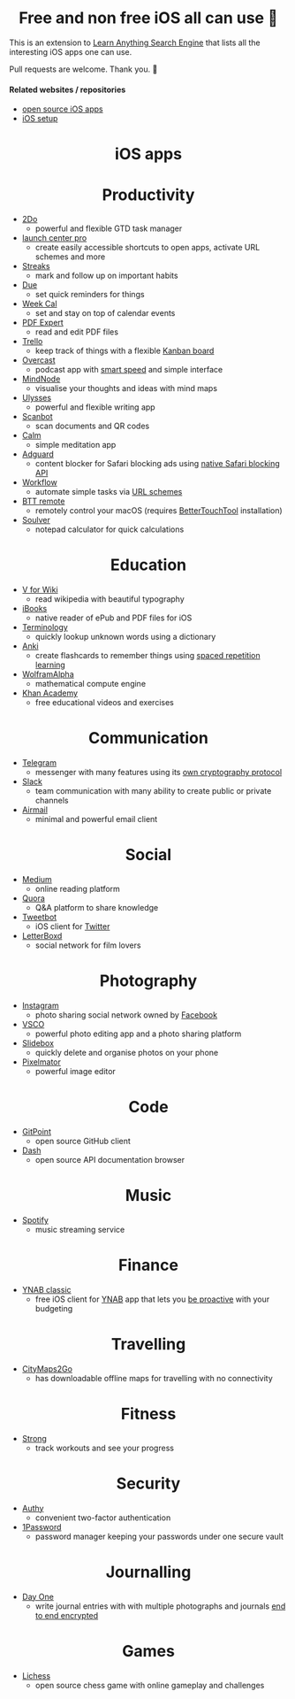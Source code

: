 <h1 align="center"> Free and non free iOS all can use 📱</h1>

This is an extension to [Learn Anything Search Engine](https://learn-anything.xyz/) that lists all the interesting iOS apps one can use.

Pull requests are welcome. Thank you. 💙

#### Related websites / repositories 

- [open source iOS apps](https://github.com/dkhamsing/open-source-ios-apps)
- [iOS setup](https://github.com/nikitavoloboev/my-ios)


<h1 align="center"> iOS apps </h1>

<h1 align="center"> Productivity </h1>

- [2Do](https://www.2doapp.com)
	- powerful and flexible GTD task manager
-  [launch center pro](https://contrast.co/launch-center-pro/)
	- create easily accessible shortcuts to open apps, activate URL schemes and more
- [Streaks](https://streaksapp.com)
	- mark and follow up on important habits
- [Due](http://www.dueapp.com/)
	- set quick reminders for things
- [Week Cal](https://itunes.apple.com/us/app/week-calendar/id381059732?mt=8)
	- set and stay on top of calendar events
- [PDF Expert](https://pdfexpert.com/)
	- read and edit PDF files
- [Trello](https://itunes.apple.com/us/app/trello/id461504587?mt=8)
	- keep track of things with a flexible [Kanban board](http://www.wikiwand.com/en/Kanban_board)
- [Overcast](https://overcast.fm/)
	- podcast app with [smart speed](https://medium.com/@eped/overcasts-smart-speed-vs-real-time-a759549ab48b) and simple interface
- [MindNode](https://mindnode.com/)
	- visualise your thoughts and ideas with mind maps
- [Ulysses](https://www.ulyssesapp.com/)
	- powerful and flexible writing app
- [Scanbot](https://itunes.apple.com/us/app/scanbot-scanner-app-fax/id834854351?mt=8)
	- scan documents and QR codes
- [Calm](https://itunes.apple.com/us/app/calm-meditation-to-relax-focus-sleep-better/id571800810?mt=8)
	- simple meditation app
- [Adguard](https://itunes.apple.com/us/app/adguard-adblock-and-privacy-protection/id1047223162?mt=8)
	- content blocker for Safari blocking ads using [native Safari blocking API](https://developer.apple.com/library/content/documentation/Extensions/Conceptual/ContentBlockingRules/Introduction/Introduction.html)
- [Workflow](https://workflow.is/)
	- automate simple tasks via [URL schemes](https://developer.apple.com/library/content/documentation/iPhone/Conceptual/iPhoneOSProgrammingGuide/Inter-AppCommunication/Inter-AppCommunication.html)
- [BTT remote](http://bttremote.com)
	- remotely control your macOS (requires [BetterTouchTool](https://www.boastr.net/) installation)
- [Soulver](http://www.acqualia.com/soulver/iphone/)
	- notepad calculator for quick calculations

<h1 align="center"> Education </h1>

- [V for Wiki](http://v-for-wiki.com/)
	- read wikipedia with beautiful typography
- [iBooks](https://itunes.apple.com/nl/app/ibooks/id364709193?l=en&mt=8)
	- native reader of ePub and PDF files for iOS
- [Terminology](http://agiletortoise.com/terminology/)
	- quickly lookup unknown words using a dictionary
- [Anki](https://itunes.apple.com/us/app/ankimobile-flashcards/id373493387?mt=8)
	- create flashcards to remember things using [spaced repetition learning](http://www.wikiwand.com/en/Spaced_repetition)
- [WolframAlpha](https://itunes.apple.com/us/app/wolframalpha/id334989259?mt=8) 
	- mathematical compute engine
- [Khan Academy](https://itunes.apple.com/us/app/khan-academy-you-can-learn-anything/id469863705?mt=8)
	- free educational videos and exercises
	
<h1 align="center"> Communication </h1>

- [Telegram](https://telegram.org)
	- messenger with many features using its [own cryptography protocol](https://security.stackexchange.com/a/49802/44805)
- [Slack](https://itunes.apple.com/us/app/slack-business-communication-for-teams/id618783545?mt=8)
	- team communication with many ability to create public or private channels
- [Airmail](http://airmailapp.com)
	- minimal and powerful email client

<h1 align="center"> Social </h1>

- [Medium](https://itunes.apple.com/us/app/medium/id828256236?mt=8)
	- online reading platform 
- [Quora](https://itunes.apple.com/us/app/quora/id456034437?mt=8)
	- Q&A platform to share knowledge
- [Tweetbot](https://tapbots.com/tweetbot/)
	- iOS client for [Twitter](http://‎twitter.com )
- [LetterBoxd](https://itunes.apple.com/us/app/letterboxd-the-social-network-for-film-lovers/id1054271011?mt=8)
	- social network for film lovers
	
<h1 align="center"> Photography </h1>

- [Instagram](https://itunes.apple.com/us/app/instagram/id389801252?mt=8)
	- photo sharing social network owned by [Facebook](http://www.wikiwand.com/en/Facebook)
- [VSCO](https://itunes.apple.com/us/app/vsco/id588013838?mt=8)
	- powerful photo editing app and a photo sharing platform
- [Slidebox](http://slidebox.co/)
	- quickly delete and organise photos on your phone
- [Pixelmator](http://www.pixelmator.com/ios/)
	- powerful image editor

<h1 align="center"> Code </h1>

- [GitPoint](https://github.com/gitpoint/git-point)
	- open source GitHub client 
- [Dash](https://kapeli.com/dash_ios)
	- open source API documentation browser

<h1 align="center"> Music </h1>

- [Spotify](https://itunes.apple.com/us/app/spotify-music/id324684580?mt=8)
	- music streaming service 

<h1 align="center"> Finance </h1>

- [YNAB classic](https://itunes.apple.com/us/app/ynab-classic/id372076250?mt=8)
	- free iOS client for [YNAB](https://www.youneedabudget.com/) app that lets you [be proactive](https://www.youneedabudget.com/method/) with your budgeting

<h1 align="center"> Travelling </h1>

- [CityMaps2Go](https://itunes.apple.com/us/app/citymaps2go-plan-trips-travel-guide-offline-maps/id408866084?mt=8)
	- has downloadable offline maps for travelling with no connectivity 

<h1 align="center"> Fitness </h1>

- [Strong](https://itunes.apple.com/us/app/strong-workout-tracker-gym-log-exercise-journal/id464254577?mt=8)
	- track workouts and see your progress

<h1 align="center"> Security </h1>

- [Authy](https://itunes.apple.com/us/app/authy/id494168017?mt=8)
	- convenient two-factor authentication
- [1Password](https://itunes.apple.com/us/app/1password-password-manager-and-secure-wallet/id568903335?mt=8)
	- password manager keeping your passwords under one secure vault

<h1 align="center"> Journalling </h1>

- [Day One](http://dayoneapp.com/)
	- write journal entries with with multiple photographs and journals [end to end encrypted](http://help.dayoneapp.com/day-one-sync/end-to-end-encryption-faq) 

<h1 align="center"> Games </h1>

- [Lichess](https://itunes.apple.com/us/app/lichess-online-chess/id968371784?mt=8)
	- open source chess game with online gameplay and challenges

	 